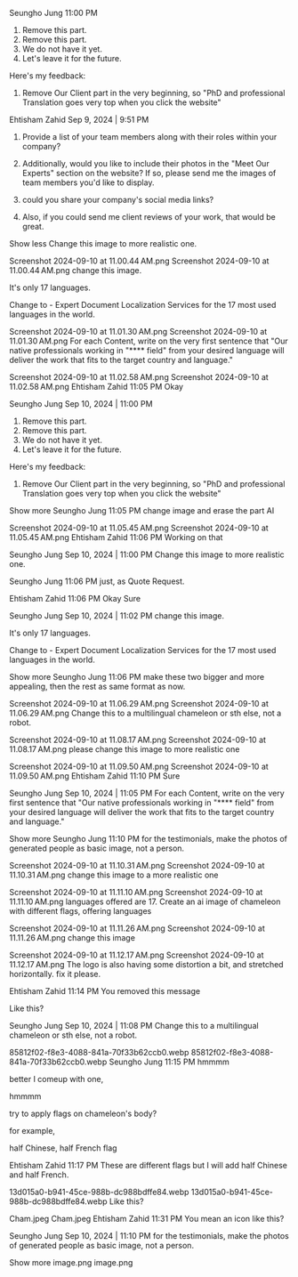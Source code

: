 Seungho Jung 11:00 PM
1. Remove this part.
2. Remove this part.
3. We do not have it yet.
4. Let's leave it for the future.



Here's my feedback:
1. Remove Our Client part in the very beginning, so "PhD and professional Translation goes very top when you click the website"

Ehtisham Zahid
Sep 9, 2024 | 9:51 PM
1. Provide a list of your team members along with their roles within your company?



2. Additionally, would you like to include their photos in the "Meet Our Experts" section on the website? If so, please send me the images of team members you'd like to display.



3. could you share your company's social media links?



4. Also, if you could send me client reviews of your work, that would be great.

Show less
Change this image to more realistic one.

Screenshot 2024-09-10 at 11.00.44 AM.png 
Screenshot 2024-09-10 at 11.00.44 AM.png
change this image.



It's only 17 languages.



Change to - Expert Document Localization Services for the 17 most used languages in the world.

Screenshot 2024-09-10 at 11.01.30 AM.png 
Screenshot 2024-09-10 at 11.01.30 AM.png
For each Content, write on the very first sentence that "Our native professionals working in "**** field" from your desired language will deliver the work that fits to the target country and language."

Screenshot 2024-09-10 at 11.02.58 AM.png 
Screenshot 2024-09-10 at 11.02.58 AM.png
Ehtisham Zahid 11:05 PM
Okay

Seungho Jung
Sep 10, 2024 | 11:00 PM
1. Remove this part.
2. Remove this part.
3. We do not have it yet.
4. Let's leave it for the future.



Here's my feedback:
1. Remove Our Client part in the very beginning, so "PhD and professional Translation goes very top when you click the website"

Show more
Seungho Jung 11:05 PM
change image and erase the part AI

Screenshot 2024-09-10 at 11.05.45 AM.png 
Screenshot 2024-09-10 at 11.05.45 AM.png
Ehtisham Zahid 11:06 PM
Working on that

Seungho Jung
Sep 10, 2024 | 11:00 PM
Change this image to more realistic one.

Seungho Jung 11:06 PM
just, as Quote Request.

Ehtisham Zahid 11:06 PM
Okay Sure

Seungho Jung
Sep 10, 2024 | 11:02 PM
change this image.



It's only 17 languages.



Change to - Expert Document Localization Services for the 17 most used languages in the world.

Show more
Seungho Jung 11:06 PM
make these two bigger and more appealing, then the rest as same format as now.

Screenshot 2024-09-10 at 11.06.29 AM.png 
Screenshot 2024-09-10 at 11.06.29 AM.png
Change this to a multilingual chameleon or sth else, not a robot.

Screenshot 2024-09-10 at 11.08.17 AM.png 
Screenshot 2024-09-10 at 11.08.17 AM.png
please change this image to more realistic one

Screenshot 2024-09-10 at 11.09.50 AM.png 
Screenshot 2024-09-10 at 11.09.50 AM.png
Ehtisham Zahid 11:10 PM
Sure

Seungho Jung
Sep 10, 2024 | 11:05 PM
For each Content, write on the very first sentence that "Our native professionals working in "**** field" from your desired language will deliver the work that fits to the target country and language."

Show more
Seungho Jung 11:10 PM
for the testimonials, make the photos of generated people as basic image, not a person.

Screenshot 2024-09-10 at 11.10.31 AM.png 
Screenshot 2024-09-10 at 11.10.31 AM.png
change this image to a more realistic one

Screenshot 2024-09-10 at 11.11.10 AM.png 
Screenshot 2024-09-10 at 11.11.10 AM.png
languages offered are 17. Create an ai image of chameleon with different flags, offering languages

Screenshot 2024-09-10 at 11.11.26 AM.png 
Screenshot 2024-09-10 at 11.11.26 AM.png
change this image

Screenshot 2024-09-10 at 11.12.17 AM.png 
Screenshot 2024-09-10 at 11.12.17 AM.png
The logo is also having some distortion a bit, and stretched horizontally. fix it please.

Ehtisham Zahid 11:14 PM
You removed this message

Like this?

Seungho Jung
Sep 10, 2024 | 11:08 PM
Change this to a multilingual chameleon or sth else, not a robot.

85812f02-f8e3-4088-841a-70f33b62ccb0.webp 
85812f02-f8e3-4088-841a-70f33b62ccb0.webp
Seungho Jung 11:15 PM
hmmmm

better I comeup with one,

hmmmm

try to apply flags on chameleon's body?

for example,

half Chinese, half French flag

Ehtisham Zahid 11:17 PM
These are different flags but I will add half Chinese and half French.

13d015a0-b941-45ce-988b-dc988bdffe84.webp 
13d015a0-b941-45ce-988b-dc988bdffe84.webp
Like this?

Cham.jpeg 
Cham.jpeg
Ehtisham Zahid 11:31 PM
You mean an icon like this?

Seungho Jung
Sep 10, 2024 | 11:10 PM
for the testimonials, make the photos of generated people as basic image, not a person.

Show more
image.png 
image.png


